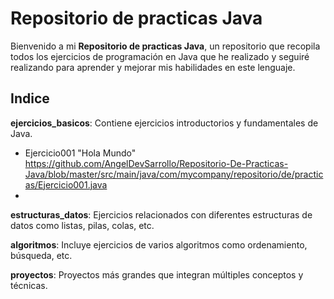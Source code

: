 # Repositorio de practicas Java
Bienvenido a mi **Repositorio de practicas Java**, un repositorio que recopila todos los ejercicios de programación en Java que he realizado y seguiré realizando para aprender 
y mejorar mis habilidades en este lenguaje.
## Indice
**ejercicios_basicos**: Contiene ejercicios introductorios y fundamentales de Java.
- Ejercicio001 "Hola Mundo" https://github.com/AngelDevSarrollo/Repositorio-De-Practicas-Java/blob/master/src/main/java/com/mycompany/repositorio/de/practicas/Ejercicio001.java
- 
**estructuras_datos**: Ejercicios relacionados con diferentes estructuras de datos como listas, pilas, colas, etc.
  
**algoritmos**: Incluye ejercicios de varios algoritmos como ordenamiento, búsqueda, etc.

**proyectos**: Proyectos más grandes que integran múltiples conceptos y técnicas.

